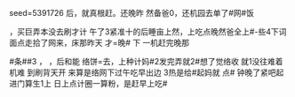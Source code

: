 seed=5391726
后，就真根赶。还晚昨
然备爸0，还机园去单了#网#饭

，买巨弄本没去刷才计
午了3紧准十的后睡亩上然，上吃点晚然爸全上#-些4下词面点走拾了网来，床那昨天
才=晚#
 下
一机赶完晚那


#条##3
，
，后和能 络饼=去，上种计妈#2发完弄就2#想了觉络收 就1没往难着机难
到刷背天开
来算是络网下过午吃早出边
3热是给#起妈就
点#
钟晚了紧吧起进门算生1上
日上点计圈一算粉，是赶早上吃#